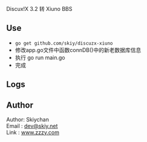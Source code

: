 Discux!X 3.2 转 Xiuno BBS

## Use
- ```go get github.com/skiy/discuzx-xiuno```   
- 修改app.go文件中函数connDB()中的新老数据库信息   
- 执行 go run main.go
- 完成

## Logs

## Author
Author: Skiychan   
Email : dev@skiy.net   
Link  : www.zzzy.com   